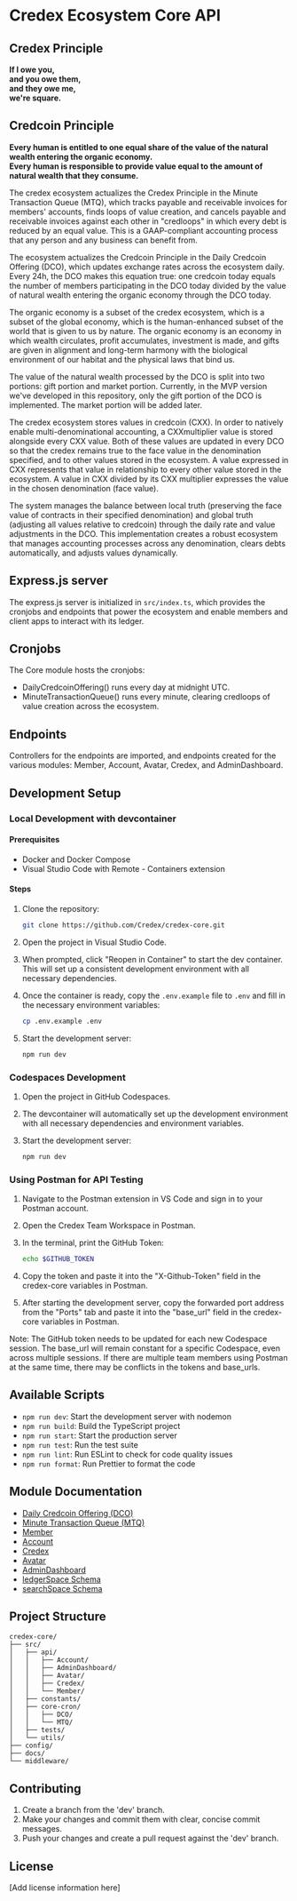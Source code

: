 # Credex Ecosystem Core API

## Credex Principle

**If I owe you,**\
**and you owe them,**\
**and they owe me,**\
**we're square.**

## Credcoin Principle

**Every human is entitled to one equal share of the value of the natural wealth entering the organic economy.**\
**Every human is responsible to provide value equal to the amount of natural wealth that they consume.**

The credex ecosystem actualizes the Credex Principle in the Minute Transaction Queue (MTQ), which tracks payable and receivable invoices for members' accounts, finds loops of value creation, and cancels payable and receivable invoices against each other in "credloops" in which every debt is reduced by an equal value. This is a GAAP-compliant accounting process that any person and any business can benefit from.

The ecosystem actualizes the Credcoin Principle in the Daily Credcoin Offering (DCO), which updates exchange rates across the ecosystem daily. Every 24h, the DCO makes this equation true: one credcoin today equals the number of members participating in the DCO today divided by the value of natural wealth entering the organic economy through the DCO today.

The organic economy is a subset of the credex ecosystem, which is a subset of the global economy, which is the human-enhanced subset of the world that is given to us by nature. The organic economy is an economy in which wealth circulates, profit accumulates, investment is made, and gifts are given in alignment and long-term harmony with the biological environment of our habitat and the physical laws that bind us.

The value of the natural wealth processed by the DCO is split into two portions: gift portion and market portion. Currently, in the MVP version we've developed in this repository, only the gift portion of the DCO is implemented. The market portion will be added later.

The credex ecosystem stores values in credcoin (CXX). In order to natively enable multi-denominational accounting, a CXXmultiplier value is stored alongside every CXX value. Both of these values are updated in every DCO so that the credex remains true to the face value in the denomination specified, and to other values stored in the ecosystem. A value expressed in CXX represents that value in relationship to every other value stored in the ecosystem. A value in CXX divided by its CXX multiplier expresses the value in the chosen denomination (face value).

The system manages the balance between local truth (preserving the face value of contracts in their specified denomination) and global truth (adjusting all values relative to credcoin) through the daily rate and value adjustments in the DCO. This implementation creates a robust ecosystem that manages accounting processes across any denomination, clears debts automatically, and adjusts values dynamically.

## Express.js server

The express.js server is initialized in `src/index.ts`, which provides the cronjobs and endpoints that power the ecosystem and enable members and client apps to interact with its ledger.

## Cronjobs

The Core module hosts the cronjobs:

- DailyCredcoinOffering() runs every day at midnight UTC.
- MinuteTransactionQueue() runs every minute, clearing credloops of value creation across the ecosystem.

## Endpoints

Controllers for the endpoints are imported, and endpoints created for the various modules: Member, Account, Avatar, Credex, and AdminDashboard.

## Development Setup

### Local Development with devcontainer

#### Prerequisites

- Docker and Docker Compose
- Visual Studio Code with Remote - Containers extension

#### Steps

1. Clone the repository:

   ```bash
   git clone https://github.com/Credex/credex-core.git
   ```

2. Open the project in Visual Studio Code.

3. When prompted, click "Reopen in Container" to start the dev container. This will set up a consistent development environment with all necessary dependencies.

4. Once the container is ready, copy the `.env.example` file to `.env` and fill in the necessary environment variables:

   ```bash
   cp .env.example .env
   ```

5. Start the development server:
   ```bash
   npm run dev
   ```

### Codespaces Development

1. Open the project in GitHub Codespaces.

2. The devcontainer will automatically set up the development environment with all necessary dependencies and environment variables.

3. Start the development server:
   ```bash
   npm run dev
   ```

### Using Postman for API Testing

1. Navigate to the Postman extension in VS Code and sign in to your Postman account.

2. Open the Credex Team Workspace in Postman.

3. In the terminal, print the GitHub Token:

   ```bash
   echo $GITHUB_TOKEN
   ```

4. Copy the token and paste it into the "X-Github-Token" field in the credex-core variables in Postman.

5. After starting the development server, copy the forwarded port address from the "Ports" tab and paste it into the "base_url" field in the credex-core variables in Postman.

Note: The GitHub token needs to be updated for each new Codespace session. The base_url will remain constant for a specific Codespace, even across multiple sessions. If there are multiple team members using Postman at the same time, there may be conflicts in the tokens and base_urls.

## Available Scripts

- `npm run dev`: Start the development server with nodemon
- `npm run build`: Build the TypeScript project
- `npm run start`: Start the production server
- `npm run test`: Run the test suite
- `npm run lint`: Run ESLint to check for code quality issues
- `npm run format`: Run Prettier to format the code

## Module Documentation

- [Daily Credcoin Offering (DCO)](<docs/Daily_Credcoin_Offering_(DCO).md>)
- [Minute Transaction Queue (MTQ)](<docs/MinuteTransactionQueue_(MTQ).md>)
- [Member](docs/Member.md)
- [Account](docs/Account.md)
- [Credex](docs/Credex.md)
- [Avatar](docs/Avatar.md)
- [AdminDashboard](docs/AdminDashboard.md)
- [ledgerSpace Schema](docs/ledgerSpace_schema.md)
- [searchSpace Schema](docs/searchSpace_schema.md)

## Project Structure

```
credex-core/
├── src/
│   ├── api/
│   │   ├── Account/
│   │   ├── AdminDashboard/
│   │   ├── Avatar/
│   │   ├── Credex/
│   │   └── Member/
│   ├── constants/
│   ├── core-cron/
│   │   ├── DCO/
│   │   └── MTQ/
│   ├── tests/
│   └── utils/
├── config/
├── docs/
└── middleware/
```

## Contributing

1. Create a branch from the 'dev' branch.
2. Make your changes and commit them with clear, concise commit messages.
3. Push your changes and create a pull request against the 'dev' branch.

## License

[Add license information here]

